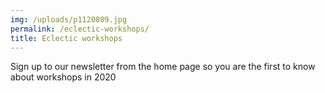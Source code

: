 ```yaml
---
img: /uploads/p1120809.jpg
permalink: /eclectic-workshops/
title: Eclectic workshops
---
```

Sign up to our newsletter from the home page so you are the first to know about workshops in 2020
